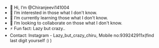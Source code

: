 - 👋 Hi, I’m @Chiranjeevi141004
- 👀 I’m interested in those what I don't know.
- 🌱 I’m currently learning those what I don't know. 
- 💞️ I’m looking to collaborate on those what I don't know.
- ⚡ Fun fact: Lazy but crazy..
- Contact: Instagram - Lazy_but_crazy_chiru, Mobile no:939242911x(find last digit yourself :) )

<!---
Chiranjeevi141004/Chiranjeevi141004 is a ✨ special ✨ repository because its `README.md` (this file) appears on your GitHub profile.
You can click the Preview link to take a look at your changes.
--->
